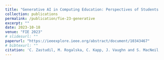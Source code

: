 ```yaml
---
title: "Generative AI in Computing Education: Perspectives of Students and Instructors"
collection: publications
permalink: /publication/fie-23-generative
excerpt: ""
date: 2023-10-18
venue: "FIE 2023"
# slidesurl: ""
paperurl: "https://ieeexplore.ieee.org/abstract/document/10343467"
# bibtexurl: ""
citation: 'C. Zastudil, M. Rogalska, C. Kapp, J. Vaughn and S. MacNeil, "Generative AI in Computing Education: Perspectives of Students and Instructors," 2023 IEEE Frontiers in Education Conference (FIE), College Station, TX, USA, 2023, pp. 1-9, doi: 10.1109/FIE58773.2023.10343467.'
---
```

